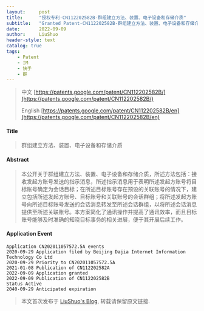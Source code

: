 ```yaml
---
layout:     post
title:      "授权专利-CN112202582B-群组建立方法、装置、电子设备和存储介质"
subtitle:   "Granted Patent-CN112202582B-群组建立方法、装置、电子设备和存储介质"
date:       2022-09-09
author:     LiuShuo
header-style: text
catalog: true
tags:
    - Patent
    - IM
    - 快手
    - 群
---
```

> 中文 [https://patents.google.com/patent/CN112202582B/](https://patents.google.com/patent/CN112202582B/)
>
> English [https://patents.google.com/patent/CN112202582B/en](https://patents.google.com/patent/CN112202582B/en)

#### Title
> 群组建立方法、装置、电子设备和存储介质









#### Abstract
> 本公开关于群组建立方法、装置、电子设备和存储介质，所述方法包括：接收发起方账号发送的指示消息，所述指示消息用于表明所述发起方账号将目标账号确定为会话目标；在所述目标账号存在预设的关联账号的情况下，建立包括所述发起方账号、目标账号和关联账号的会话群组；将所述发起方账号向所述目标账号发送的会话消息转发至所述会话群组，以将所述会话消息提供至所述关联账号。本方案简化了通讯操作并提高了通讯效率，而且目标账号能够及时准确的知晓目标事务的相关进展，便于其开展后续工作。









#### Application Event
```
Application CN202011057572.5A events 
2020-09-29 Application filed by Beijing Dajia Internet Information Technology Co Ltd
2020-09-29 Priority to CN202011057572.5A
2021-01-08 Publication of CN112202582A
2022-09-09 Application granted
2022-09-09 Publication of CN112202582B
Status Active
2040-09-29 Anticipated expiration
```
> 本文首次发布于 [LiuShuo's Blog](https://liushuo.me), 
转载请保留原文链接.

